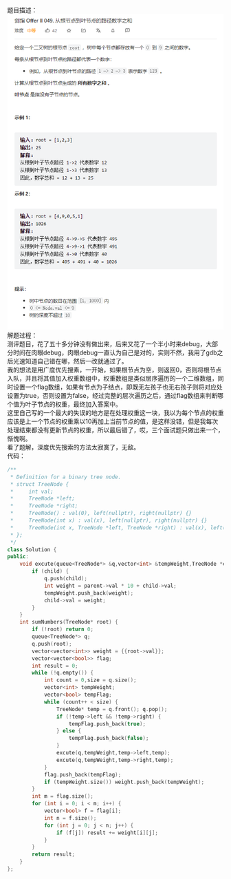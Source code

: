 题目描述：  
![image](/basicaldatastructure/binary_tree/image/image6.png)  
解题过程：  
测评题目，花了五十多分钟没有做出来，后来又花了一个半小时来debug，大部分时间在肉眼debug，肉眼debug一直认为自己是对的，实则不然，我用了gdb之后光速知道自己错在哪，然后一改就通过了。  
我的想法是用广度优先搜素，一开始，如果根节点为空，则返回0，否则将根节点入队，并且将其值加入权重数组中，权重数组是类似层序遍历的一个二维数组，同时设置一个flag数组，如果有节点为子结点，即既无左孩子也无右孩子则将对应处设置为true，否则设置为false，经过完整的层次遍历之后，通过flag数组来判断哪个值为叶子节点的权重，最终加入答案中。  
这里自己写的一个最大的失误的地方是在处理权重这一块，我以为每个节点的权重应该是上一个节点的权重乘以10再加上当前节点的值，是这样没错，但是我每次处理结束都没有更新节点的权重，所以最后错了，哎，三个面试题只做出来一个，惭愧啊。  
看了题解，深度优先搜索的方法太寂寞了，无敌。  
代码：  
```cpp
/**
 * Definition for a binary tree node.
 * struct TreeNode {
 *     int val;
 *     TreeNode *left;
 *     TreeNode *right;
 *     TreeNode() : val(0), left(nullptr), right(nullptr) {}
 *     TreeNode(int x) : val(x), left(nullptr), right(nullptr) {}
 *     TreeNode(int x, TreeNode *left, TreeNode *right) : val(x), left(left), right(right) {}
 * };
 */
class Solution {
public:
    void excute(queue<TreeNode*> &q,vector<int> &tempWeight,TreeNode *child,TreeNode *parent) {
        if (child) {
            q.push(child);
            int weight = parent->val * 10 + child->val;
            tempWeight.push_back(weight);
            child->val = weight;
        }
    }
    int sumNumbers(TreeNode* root) {
        if (!root) return 0;
        queue<TreeNode*> q;
        q.push(root);
        vector<vector<int>> weight = {{root->val}};
        vector<vector<bool>> flag;
        int result = 0;
        while (!q.empty()) {
            int count = 0,size = q.size();
            vector<int> tempWeight;
            vector<bool> tempFlag;
            while (count++ < size) {
                TreeNode* temp = q.front(); q.pop();
                if (!temp->left && !temp->right) {
                    tempFlag.push_back(true);
                } else {
                    tempFlag.push_back(false);
                }
                excute(q,tempWeight,temp->left,temp);
                excute(q,tempWeight,temp->right,temp);
            }
            flag.push_back(tempFlag);
            if (tempWeight.size()) weight.push_back(tempWeight);
        }
        int m = flag.size();
        for (int i = 0; i < m; i++) {
            vector<bool> f = flag[i];
            int n = f.size();
            for (int j = 0; j < n; j++) {
                if (f[j]) result += weight[i][j];
            }
        }
        return result;
    }
};
```